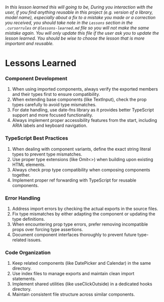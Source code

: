 *In this lesson learned this will going to be, During you interaction with the user, if you find anything reusable in this project (e.g. version of a library, model name), especially about a fix to a mistake you made or a correction you received, you should take note in the `Lessons` section in the `.cursorrules` or `@lessons-learned.md` file so you will not make the same mistake again. You will only update this file if the user ask you to update the lesson learned. You should be wise to choose the lesson that is more important and reusable.*

# Lessons Learned

### Component Development
1. When using imported components, always verify the exported members and their types first to ensure compatibility.
2. When extending base components (like TextInput), check the prop types carefully to avoid type mismatches.
3. For date handling, use date-fns library as it provides better TypeScript support and more focused functionality.
4. Always implement proper accessibility features from the start, including ARIA labels and keyboard navigation.

### TypeScript Best Practices
1. When dealing with component variants, define the exact string literal types to prevent type mismatches.
2. Use proper type extensions (like Omit<>) when building upon existing HTML elements.
3. Always check prop type compatibility when composing components together.
4. Implement proper ref forwarding with TypeScript for reusable components.

### Error Handling
1. Address import errors by checking the actual exports in the source files.
2. Fix type mismatches by either adapting the component or updating the type definitions.
3. When encountering prop type errors, prefer removing incompatible props over forcing type assertions.
4. Document component interfaces thoroughly to prevent future type-related issues.

### Code Organization
1. Keep related components (like DatePicker and Calendar) in the same directory.
2. Use index files to manage exports and maintain clean import statements.
3. Implement shared utilities (like useClickOutside) in a dedicated hooks directory.
4. Maintain consistent file structure across similar components.
